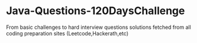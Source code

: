 # Java-Questions-120DaysChallenge
From basic challenges to hard interview questions solutions fetched from all coding preparation sites (Leetcode,Hackerath,etc)
